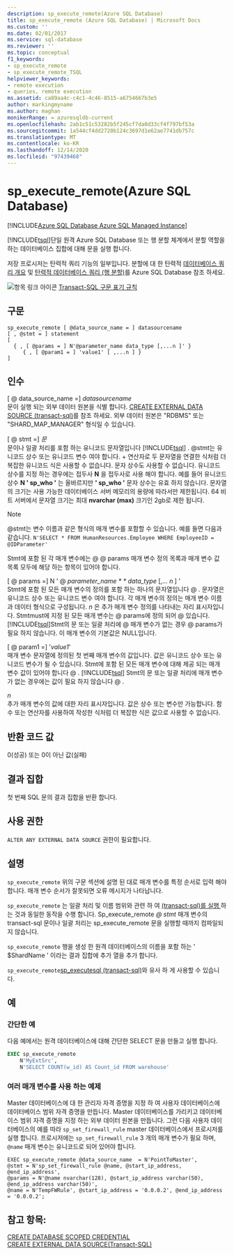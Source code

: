 ```yaml
---
description: sp_execute_remote(Azure SQL Database)
title: sp_execute_remote (Azure SQL Database) | Microsoft Docs
ms.custom: ''
ms.date: 02/01/2017
ms.service: sql-database
ms.reviewer: ''
ms.topic: conceptual
f1_keywords:
- sp_execute_remote
- sp_execute_remote_TSQL
helpviewer_keywords:
- remote execution
- queries, remote execution
ms.assetid: ca89aa4c-c4c1-4c46-8515-a6754667b3e5
author: markingmyname
ms.author: maghan
monikerRange: = azuresqldb-current
ms.openlocfilehash: 2ab1c51c53282b5f245cf7da0d33cf4f797bf53a
ms.sourcegitcommit: 1a544cf4dd2720b124c3697d1e62ae7741db757c
ms.translationtype: MT
ms.contentlocale: ko-KR
ms.lasthandoff: 12/14/2020
ms.locfileid: "97439468"
---
```

# <a name="sp_execute_remote-azure-sql-database"></a>sp_execute_remote(Azure SQL Database)
[!INCLUDE[Azure SQL Database Azure SQL Managed Instance](../../includes/applies-to-version/asdb-asdbmi.md)]

  [!INCLUDE[tsql](../../includes/tsql-md.md)]단일 원격 Azure SQL Database 또는 행 분할 체계에서 분할 역할을 하는 데이터베이스 집합에 대해 문을 실행 합니다.  
  
 저장 프로시저는 탄력적 쿼리 기능의 일부입니다.  분할에 대 한 탄력적 [데이터베이스 쿼리 개요](/azure/azure-sql/database/elastic-query-overview) 및 [탄력적 데이터베이스 쿼리 (행 분할)](/azure/azure-sql/database/elastic-query-horizontal-partitioning)를 Azure SQL Database 참조 하세요.  
  
 ![항목 링크 아이콘](../../database-engine/configure-windows/media/topic-link.gif "항목 링크 아이콘") [Transact-SQL 구문 표기 규칙](../../t-sql/language-elements/transact-sql-syntax-conventions-transact-sql.md)  
  
## <a name="syntax"></a>구문  
  
```  
sp_execute_remote [ @data_source_name = ] datasourcename  
[ , @stmt = ] statement  
[   
  { , [ @params = ] N'@parameter_name data_type [,...n ]' }   
     { , [ @param1 = ] 'value1' [ ,...n ] }  
]  
```  
  
## <a name="arguments"></a>인수  
 [ \@ data_source_name =] *datasourcename*  
 문이 실행 되는 외부 데이터 원본을 식별 합니다. [CREATE EXTERNAL DATA SOURCE &#40;transact-sql&#41;](../../t-sql/statements/create-external-data-source-transact-sql.md)를 참조 하세요. 외부 데이터 원본은 "RDBMS" 또는 "SHARD_MAP_MANAGER" 형식일 수 있습니다.  
  
 [ \@ stmt =] *문*  
 문이나 일괄 처리를 포함 하는 유니코드 문자열입니다 [!INCLUDE[tsql](../../includes/tsql-md.md)] . \@stmt는 유니코드 상수 또는 유니코드 변수 여야 합니다. + 연산자로 두 문자열을 연결한 식처럼 더 복잡한 유니코드 식은 사용할 수 없습니다. 문자 상수도 사용할 수 없습니다. 유니코드 상수를 지정 하는 경우에는 접두사 **N** 을 접두사로 사용 해야 합니다. 예를 들어 유니코드 상수 **N ' sp_who '** 는 올바르지만 **' sp_who '** 문자 상수는 유효 하지 않습니다. 문자열의 크기는 사용 가능한 데이터베이스 서버 메모리의 용량에 따라서만 제한됩니다. 64 비트 서버에서 문자열 크기는 최대 **nvarchar (max)** 크기인 2gb로 제한 됩니다.  
  
> [!NOTE]  
>  \@stmt는 변수 이름과 같은 형식의 매개 변수를 포함할 수 있습니다. 예를 들면 다음과 같습니다. `N'SELECT * FROM HumanResources.Employee WHERE EmployeeID = @IDParameter'`  
  
 Stmt에 포함 된 각 매개 변수에는 \@ \@ params 매개 변수 정의 목록과 매개 변수 값 목록 모두에 해당 하는 항목이 있어야 합니다.  
  
 [ \@ params =] N ' \@ *parameter_name * * data_type* [,... *n* ] '  
 Stmt에 포함 된 모든 매개 변수의 정의를 포함 하는 하나의 문자열입니다 \@ . 문자열은 유니코드 상수 또는 유니코드 변수 여야 합니다. 각 매개 변수의 정의는 매개 변수 이름과 데이터 형식으로 구성됩니다. *n* 은 추가 매개 변수 정의를 나타내는 자리 표시자입니다. Stmtmust에 지정 된 모든 매개 변수는 \@ params에 정의 되어 \@ 있습니다. [!INCLUDE[tsql](../../includes/tsql-md.md)]Stmt의 문 또는 일괄 처리에 \@ 매개 변수가 없는 경우 \@ params가 필요 하지 않습니다. 이 매개 변수의 기본값은 NULL입니다.  
  
 [ \@ param1 =] '*value1*'  
 매개 변수 문자열에 정의된 첫 번째 매개 변수의 값입니다. 값은 유니코드 상수 또는 유니코드 변수가 될 수 있습니다. Stmt에 포함 된 모든 매개 변수에 대해 제공 되는 매개 변수 값이 있어야 합니다 \@ . [!INCLUDE[tsql](../../includes/tsql-md.md)] Stmt의 문 또는 일괄 처리에 매개 변수가 없는 경우에는 값이 필요 하지 않습니다 \@ .  
  
 *n*  
 추가 매개 변수의 값에 대한 자리 표시자입니다. 값은 상수 또는 변수만 가능합니다. 함수 또는 연산자를 사용하여 작성한 식처럼 더 복잡한 식은 값으로 사용할 수 없습니다.  
  
## <a name="return-code-values"></a>반환 코드 값  
 0(성공) 또는 0이 아닌 값(실패)  
  
## <a name="result-sets"></a>결과 집합  
 첫 번째 SQL 문의 결과 집합을 반환 합니다.  
  
## <a name="permissions"></a>사용 권한  
 `ALTER ANY EXTERNAL DATA SOURCE` 권한이 필요합니다.  
  
## <a name="remarks"></a>설명  
 `sp_execute_remote` 위의 구문 섹션에 설명 된 대로 매개 변수를 특정 순서로 입력 해야 합니다. 매개 변수 순서가 잘못되면 오류 메시지가 나타납니다.  
  
 `sp_execute_remote` 는 일괄 처리 및 이름 범위와 관련 하 여 [&#40;transact-sql&#41;를 실행 ](../../t-sql/language-elements/execute-transact-sql.md) 하는 것과 동일한 동작을 수행 합니다. Sp_execute_remote *\@ stmt* 매개 변수의 transact-sql 문이나 일괄 처리는 sp_execute_remote 문을 실행할 때까지 컴파일되지 않습니다.  
  
 `sp_execute_remote` 행을 생성 한 원격 데이터베이스의 이름을 포함 하는 ' $ShardName ' 이라는 결과 집합에 추가 열을 추가 합니다.  
  
 `sp_execute_remote`[sp_executesql &#40;transact-sql&#41;](../../relational-databases/system-stored-procedures/sp-executesql-transact-sql.md)와 유사 하 게 사용할 수 있습니다.  
  
## <a name="examples"></a>예  
### <a name="simple-example"></a>간단한 예  
 다음 예에서는 원격 데이터베이스에 대해 간단한 SELECT 문을 만들고 실행 합니다.  
  
```sql  
EXEC sp_execute_remote  
    N'MyExtSrc',  
    N'SELECT COUNT(w_id) AS Count_id FROM warehouse'   
```  
  
### <a name="example-with-multiple-parameters"></a>여러 매개 변수를 사용 하는 예제  
Master 데이터베이스에 대 한 관리자 자격 증명을 지정 하 여 사용자 데이터베이스에 데이터베이스 범위 자격 증명을 만듭니다. Master 데이터베이스를 가리키고 데이터베이스 범위 자격 증명을 지정 하는 외부 데이터 원본을 만듭니다. 그런 다음 사용자 데이터베이스의 예를 따라 `sp_set_firewall_rule` master 데이터베이스에서 프로시저를 실행 합니다. 프로시저에는 `sp_set_firewall_rule` 3 개의 매개 변수가 필요 하며, `@name` 매개 변수는 유니코드로 되어 있어야 합니다.

```
EXEC sp_execute_remote @data_source_name  = N'PointToMaster', 
@stmt = N'sp_set_firewall_rule @name, @start_ip_address, @end_ip_address', 
@params = N'@name nvarchar(128), @start_ip_address varchar(50), @end_ip_address varchar(50)',
@name = N'TempFWRule', @start_ip_address = '0.0.0.2', @end_ip_address = '0.0.0.2';
```

## <a name="see-also"></a>참고 항목:

[CREATE DATABASE SCOPED CREDENTIAL](../../t-sql/statements/create-database-scoped-credential-transact-sql.md)  
[CREATE EXTERNAL DATA SOURCE(Transact-SQL)](../../t-sql/statements/create-external-data-source-transact-sql.md)  
